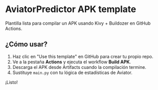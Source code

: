 # AviatorPredictor APK template

Plantilla lista para compilar un APK usando Kivy + Buildozer en GitHub Actions.

## ¿Cómo usar?

1. Haz clic en "Use this template" en GitHub para crear tu propio repo.
2. Ve a la pestaña **Actions** y ejecuta el workflow **Build APK**.
3. Descarga el APK desde Artifacts cuando la compilación termine.
4. Sustituye `main.py` con tu lógica de estadísticas de Aviator.

¡Listo!